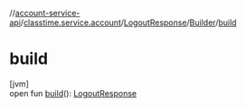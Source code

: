 //[account-service-api](../../../../index.md)/[classtime.service.account](../../index.md)/[LogoutResponse](../index.md)/[Builder](index.md)/[build](build.md)

# build

[jvm]\
open fun [build](build.md)(): [LogoutResponse](../index.md)
